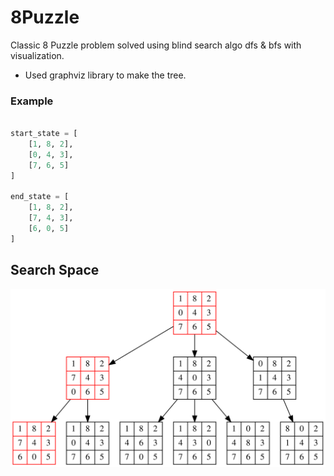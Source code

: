 # 8Puzzle

Classic 8 Puzzle problem solved using blind search algo dfs &amp; bfs with visualization.

- Used graphviz library to make the tree.

### Example

```python

start_state = [
    [1, 8, 2], 
    [0, 4, 3], 
    [7, 6, 5]
]

end_state = [
    [1, 8, 2],
    [7, 4, 3],
    [6, 0, 5]
]

```

## Search Space

![BFS](./BFS.gv.svg)
